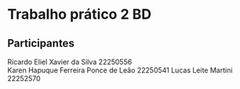# Trabalho prático 2 BD

## Participantes
Ricardo Eliel Xavier da Silva 22250556  
Karen Hapuque Ferreira Ponce de Leão 22250541
Lucas Leite Martini 22252570